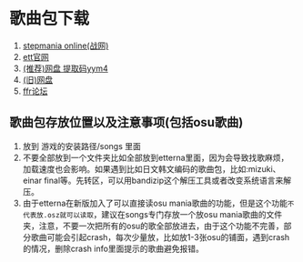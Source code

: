 # 歌曲包下载

1. [stepmania online(战网)](http://stepmaniaonline.net/)
2. [ett官网](https://etternaonline.com/packs)
3. [(推荐)网盘 提取码yym4](https://pan.baidu.com/s/1nMdVZaCqXZw3cQxK1OrCGg)
4. [(旧)网盘](https://pan.baidu.com/s/1mh5PPCc)
5.  [ffr论坛](http://www.flashflashrevolution.com/vbz/forumdisplay.php?f=21)

## 歌曲包存放位置以及注意事项(包括osu歌曲)

1. 放到 游戏的安装路径/songs 里面
2. 不要全部放到一个文件夹比如全部放到etterna里面，因为会导致找歌麻烦，加载速度也会影响。如果遇到比如日文韩文编码的歌曲包，比如:mizuki、einar final等。先转区，可以用bandizip这个解压工具或者改变系统语言来解压。
3. 由于etterna在新版加入了可以直接读osu mania歌曲的功能，但是这个功能`不代表放.osz就可以读取`，建议在songs专门存放一个放osu mania歌曲的文件夹，注意，不要一次把所有的osu的歌全部放进去，由于这个功能不完善，部分歌曲可能会引起crash，每次少量放，比如放1-3张osu的铺面，遇到crash的情况，删除crash info里面提示的歌曲避免报错。
